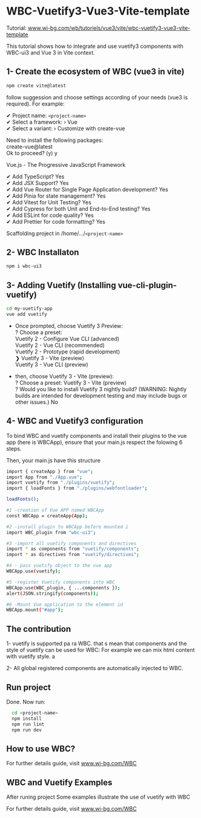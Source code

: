 # WBC-Vuetify3-Vue3-Vite-template

Tutorial: www.wi-bg.com/wb/tutoriels/vue3/vite/wbc-vuetify3-vue3-vite-template

This tutorial shows how to integrate and use vuetify3 components with WBC-ui3 and Vue 3 in Vite context.

## 1- Create the ecosystem of WBC (vue3 in vite)

```sh
npm create vite@latest
```

follow suggession and choose settings according of your needs (vue3 is required). For example:

✔ Project name: `<project-name>`  
✔ Select a framework: › Vue  
✔ Select a variant: › Customize with create-vue

Need to install the following packages:  
create-vue@latest  
Ok to proceed? (y) y

Vue.js - The Progressive JavaScript Framework

✔ Add TypeScript? Yes  
✔ Add JSX Support? Yes  
✔ Add Vue Router for Single Page Application development? Yes  
✔ Add Pinia for state management? Yes  
✔ Add Vitest for Unit Testing? Yes  
✔ Add Cypress for both Unit and End-to-End testing? Yes  
✔ Add ESLint for code quality? Yes  
✔ Add Prettier for code formatting? Yes

Scaffolding project in /home/.../`<project-name>`

## 2- WBC Installaton

```sh
npm i wbc-ui3
```

## 3- Adding Vuetify (Installing vue-cli-plugin-vuetify)

```sh
cd my-vuetify-app
vue add vuetify
```

- Once prompted, choose Vuetify 3 Preview:  
  ? Choose a preset:  
  Vuetify 2 - Configure Vue CLI (advanced)  
  Vuetify 2 - Vue CLI (recommended)  
  Vuetify 2 - Prototype (rapid development)  
  ❯ Vuetify 3 - Vite (preview)  
  Vuetify 3 - Vue CLI (preview)

- then, choose Vuetify 3 - Vite (preview):  
  ? Choose a preset: Vuetify 3 - Vite (preview)  
  ? Would you like to install Vuetify 3 nightly build? (WARNING: Nightly builds are intended for development testing and may include bugs or other issues.) No

## 4- WBC and Vuetify3 configuration

To bind WBC and vuetify components and install their plugins to the vue app (here is WBCApp), ensure that your main.js respect the folowing 6 steps.

Then, your main.js have this structure

```sh
import { createApp } from "vue";
import App from "./App.vue";
import vuetify from "./plugins/vuetify";
import { loadFonts } from "./plugins/webfontloader";

loadFonts();

#1 -creation of Vue APP named WBCApp
const WBCApp = createApp(App);

#2 -install plugin to WBCApp before mounted i
import WBC_plugin from "wbc-ui3";

#3 -import all vuetify components and directives
import * as components from "vuetify/components";
import * as directives from "vuetify/directives";

#4 - pass vuetify object to the vue app
WBCApp.use(vuetify);

#5 -register Vuetify components into WBC
WBCApp.use(WBC_plugin, { ...components });
alert(JSON.stringify(components));

#6 -Mount Vue application to the element id
WBCApp.mount("#app");
```

## The contribution

1- vuetify is supported pa ra WBC. that s mean that components and the style of vuetify can be used for WBC:
For example we can mix html content with vuetify style.
a

2- All global registered components are automatically injected to WBC.

## Run project

Done. Now run:

```sh
  cd <project-name>
  npm install
  npm run lint
  npm run dev
```

## How to use WBC?

For further details guide, visit www.wi-bg.com/WBC

## WBC and Vuetify Examples

After runing project Some examples illustrate the use of vuetify with WBC

For further details guide, visit www.wi-bg.com/WBC

